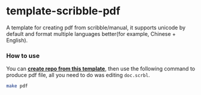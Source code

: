 # template-scribble-pdf

A template for creating pdf from scribble/manual, it supports unicode by default and format multiple languages better(for example, Chinese + English).

### How to use

You can [**create repo from this template**](https://github.com/dannypsnl/template-scribble-pdf/generate), then use the following command to produce pdf file, all you need to do was editing `doc.scrbl`.

```sh
make pdf
```
